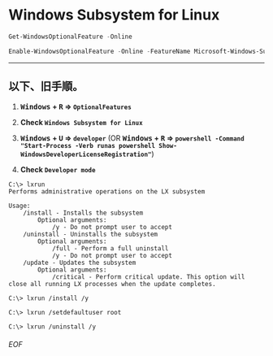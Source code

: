 # Windows Subsystem for Linux


```PowerShell
Get-WindowsOptionalFeature -Online

Enable-WindowsOptionalFeature -Online -FeatureName Microsoft-Windows-Subsystem-Linux
```

----------------------------------

## 以下、旧手順。

1. **<kbd>Windows</kbd> + <kbd>R</kbd> => `OptionalFeatures`**

1. **Check `Windows Subsystem for Linux`**

1. **<kbd>Windows</kbd> + <kbd>U</kbd> => `developer`** (OR **<kbd>Windows</kbd> + <kbd>R</kbd> => `powershell -Command "Start-Process -Verb runas powershell Show-WindowsDeveloperLicenseRegistration"`**)

1. **Check `Developer mode`**



```
C:\> lxrun
Performs administrative operations on the LX subsystem

Usage:
    /install - Installs the subsystem
        Optional arguments:
            /y - Do not prompt user to accept
    /uninstall - Uninstalls the subsystem
        Optional arguments:
            /full - Perform a full uninstall
            /y - Do not prompt user to accept
    /update - Updates the subsystem
        Optional arguments:
            /critical - Perform critical update. This option will close all running LX processes when the update completes.

C:\> lxrun /install /y

C:\> lxrun /setdefaultuser root

C:\> lxrun /uninstall /y

```


###### EOF
